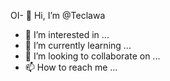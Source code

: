 OI- 👋 Hi, I’m @Teclawa
- 👀 I’m interested in ...
- 🌱 I’m currently learning ...
- 💞️ I’m looking to collaborate on ...
- 📫 How to reach me ...

<!---
Teclawa/Teclawa is a ✨ special ✨ repository because its `README.md` (this file) appears on your GitHub profile.
You can click the Preview link to take a look at your changes.
--->
